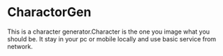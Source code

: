 # CharactorGen
This is a character generator.Character is the one you image what you should be. It stay in your pc or mobile locally and use basic service from network.
